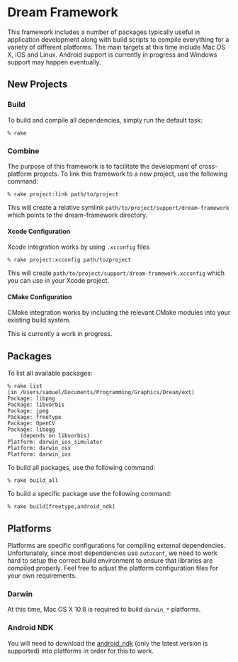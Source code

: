 # Dream Framework #

This framework includes a number of packages typically useful in application development along with build scripts to compile everything for a variety of different platforms. The main targets at this time include Mac OS X, iOS and Linux. Android support is currently in progress and Windows support may happen eventually.

## New Projects ##

### Build ###

To build and compile all dependencies, simply run the default task:

	% rake

### Combine ###

The purpose of this framework is to facilitate the development of cross-platform projects. To link this framework to a new project, use the following command:

	% rake project:link path/to/project

This will create a relative symlink `path/to/project/support/dream-framework` which points to the dream-framework directory.

#### Xcode Configuration #####

Xcode integration works by using `.xcconfig` files

	% rake project:xcconfig path/to/project

This will create `path/to/project/support/dream-framework.xcconfig` which you can use in your Xcode project.

#### CMake Configuration ####

CMake integration works by including the relevant CMake modules into your existing build system.

This is currently a work in progress.

## Packages ##

To list all available packages:

	% rake list
	(in /Users/samuel/Documents/Programming/Graphics/Dream/ext)
	Package: libpng
	Package: libvorbis
	Package: jpeg
	Package: freetype
	Package: OpenCV
	Package: libogg
		(depends on libvorbis)
	Platform: darwin_ios_simulator
	Platform: darwin_osx
	Platform: darwin_ios

To build all packages, use the following command:

	% rake build_all

To build a specific package use the following command:

	% rake build[freetype,android_ndk]

## Platforms ##

Platforms are specific configurations for compiling external dependencies. Unfortunately, since most dependencies use `autoconf`, we need to work hard to setup the correct build environment to ensure that libraries are compiled properly. Feel free to adjust the platform configuration files for your own requirements.

### Darwin ###

At this time, Mac OS X 10.8 is required to build `darwin_*` platforms. 

### Android NDK ###

You will need to download the [android_ndk][1] (only the latest version is supported) into platforms in order for this to work.

[1]: http://www.crystax.net/android/ndk
